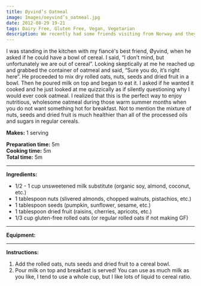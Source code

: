 ```yaml
---
title: Øyvind’s Oatmeal
image: Images/oeyvind’s_oatmeal.jpg
date: 2012-08-29 19-21
tags: Dairy Free, Gluten Free, Vegan, Vegetarian
description: We recently had some friends visiting from Norway and they introduced us to a way that Norwegians commonly eat oatmeal. It is quite different from the sweet, warm dish that Americans traditionally think of as oatmeal.
---
```

I was standing in the kitchen with my fiancé's best friend, Øyvind, when he asked if he could have a bowl of cereal. I said, “I don’t mind, but unfortunately we are out of cereal”. Looking skeptically at me he reached up and grabbed the container of oatmeal and said, “Sure you do, it’s right here”. He proceeded to mix dry rolled oats, nuts, seeds and dried fruit in a bowl. Then he poured milk on top and began to eat it. I asked if he wanted it cooked and he just looked at me quizzically as if silently questioning why I would ever cook oatmeal. I realized that this is the perfect way to enjoy nutritious, wholesome oatmeal during those warm summer months when you do not want something hot for breakfast. Not to mention the mixture of nuts, seeds and dried fruit is much healthier than all of the processed oils and sugars in regular cereals. 

**Makes:** 1 serving

**Preparation time:** 5m  
**Cooking time:** 5m  
**Total time:** 5m

---

**Ingredients:**

- 1/2 - 1 cup unsweetened milk substitute (organic soy, almond, coconut, etc.)
- 1 tablespoon nuts (slivered almonds, chopped walnuts, pistachios, etc.)
- 1  tablespoon seeds (pumpkin, sunflower, sesame, etc.)
- 1 tablespoon dried fruit (raisins, cherries, apricots, etc.)
- 1/3 cup gluten-free rolled oats (or regular rolled oats if not making GF)


---

**Equipment:** 

---

**Instructions:**

1. Add the rolled oats, nuts seeds and dried fruit to a cereal bowl. 
1. Pour milk on top and breakfast is served! You can use as much milk as you like, I tend to use a whole cup, but I like lots of liquid to cereal ratio. 

